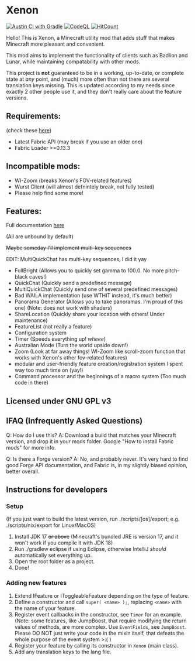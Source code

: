 # Xenon

[![Austin CI with Gradle](https://github.com/AV306/xenon/actions/workflows/austin_gradle.yml/badge.svg)](https://github.com/AV306/xenon/actions/workflows/austin_gradle.yml)
[![CodeQL](https://github.com/AV306/xenon/actions/workflows/codeql-analysis.yml/badge.svg)](https://github.com/AV306/xenon/actions/workflows/codeql-analysis.yml)
[![HitCount](https://hits.dwyl.com/AV306/xenon.svg?style=flat&show=unique)](http://hits.dwyl.com/AV306/xenon)

Hello! This is Xenon, a Minecraft utility mod that adds stuff that makes Minecraft more pleasant and convenient.

This mod aims to implement the functionality of clients such as Badlion and Lunar, while maintaining compatability with other mods. 

This project is **not** guaranteed to be in a working, up-to-date, or complete state at *any* point, and (much) more often than not there are several translation keys missing. This is updated according to my needs since exactly 2 other people use it, and they don't really care about the feature versions.

## Requirements:

(check these [here](https://fabricmc.net/develop))

- Latest Fabric API (may break if you use an older one)
- Fabric Loader >=0.13.3

## Incompatible mods:

- WI-Zoom (breaks Xenon's FOV-related features)
- Wurst Client (will almost defnintely break, not fully tested)
- Please help find some more!

## Features:

Full documentation [here](FEATURES.md)

(All are unbound by default)

~~Maybe someday I'll implement multi-key sequences~~

EDIT: MultiQuickChat has multi-key sequences, I did it yay

- FullBright (Allows you to quickly set gamma to 100.0. No more pitch-black caves!)
- QuickChat (Quickly send a predefined message)
- MultiQuickChat (Quickly send one of several predefined messages)
- Bad WAILA implementation (use WTHIT instead, it's much better)
- Panorama Generator (Allows you to take panoramas. I'm proud of this one) (Note: does not work with shaders)
- ShareLocation (Quickly share your location with others! Under maintenance)
- FeatureList (not really a feature)
- Configuration system
- Timer (Speeds everything up! *wheee*)
- Australian Mode (Turn the world upside down!)
- Zoom (Look at far away things! WI-Zoom like scroll-zoom function that works with Xenon's other fov-related features)
- modular and user-friendly feature creation/registration system I spent way too much time on (yay!)
- Command processor and the beginnings of a macro system (Too much code in there)

## Licensed under GNU GPL v3

## IFAQ (Infrequently Asked Questions)
Q: How do I use this?
A: Download a build that matches your Minecraft version, and drop it in your mods folder.
Google "How to install Fabric mods" for more info.

Q: Is there a Forge version?
A: No, and probably never. It's very hard to find good Forge API documentation, and Fabric is, in my slightly biased opinion, better overall.

## Instructions for developers

### Setup

(If you just want to build the latest version, run ./scripts/\[os\]/export; e.g. ./scripts/nix/export for Linux/MacOS)

1. Install JDK 17 ~~or above~~ (Minecraft's bundled JRE is version 17, and it won't work if you compile it with JDK 18)
2. Run ./gradlew eclipse if using Eclipse, otherwise IntelliJ *should* automatically set everything up.
3. Open the root folder as a project.
4. Done!

### Adding new features

1. Extend IFeature or IToggleableFeature depending on the type of feature.
2. Define a constructor and call `super( <name> );`, replacing `<name>` with the name of your feature.
3. Register event callbacks in the constructor, see `Timer` for an example. (Note: some features, like JumpBoost, that require  modifying the return values of methods, are more complex. Use `EventFields`, see `JumpBoost`. Please DO NOT just write your code in the mixin itself, that defeats the whole purpose of the event system >:( )
4. Register your feature by calling its constructor in `Xenon` (main class).
5. Add any translation keys to the lang file.

